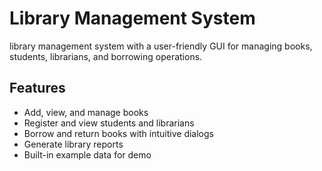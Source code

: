 # Library Management System

library management system with a user-friendly GUI for managing books, students, librarians, and borrowing operations.

## Features

- Add, view, and manage books
- Register and view students and librarians
- Borrow and return books with intuitive dialogs
- Generate library reports
- Built-in example data for demo

